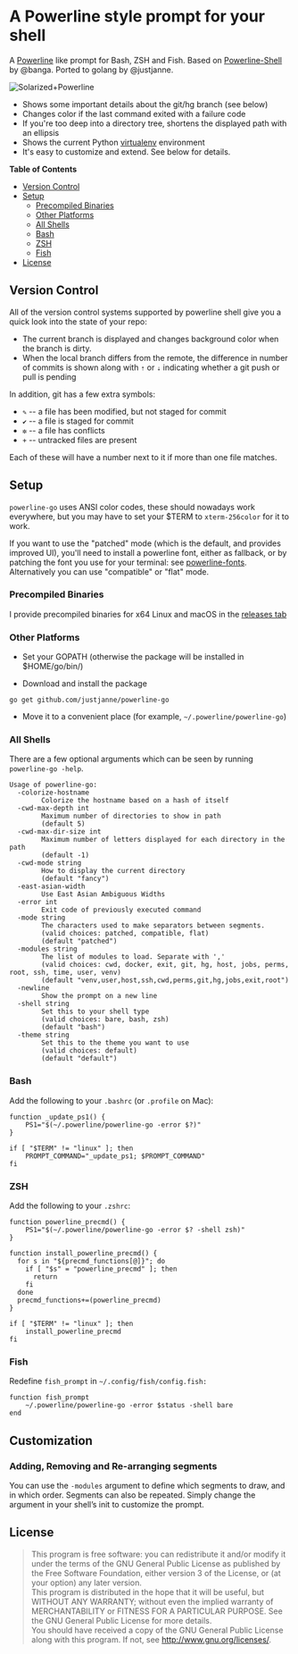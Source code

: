 # A Powerline style prompt for your shell

A [Powerline](https://github.com/Lokaltog/vim-powerline) like prompt for Bash,
ZSH and Fish. Based on [Powerline-Shell](https://github.com/banga/powerline-shell) by @banga.
Ported to golang by @justjanne.

![Solarized+Powerline](https://raw.github.com/justjanne/powerline-go/master/preview.png)

- Shows some important details about the git/hg branch (see below)
- Changes color if the last command exited with a failure code
- If you're too deep into a directory tree, shortens the displayed path with an ellipsis
- Shows the current Python [virtualenv](http://www.virtualenv.org/) environment
- It's easy to customize and extend. See below for details.

**Table of Contents** 

- [Version Control](#version-control)
- [Setup](#setup)
  - [Precompiled Binaries](#precompiled-binaries)
  - [Other Platforms](#other-platforms)
  - [All Shells](#all-shells)
  - [Bash](#bash)
  - [ZSH](#zsh)
  - [Fish](#fish)
- [License](#license)

## Version Control

All of the version control systems supported by powerline shell give you a
quick look into the state of your repo:

- The current branch is displayed and changes background color when the
  branch is dirty.
- When the local branch differs from the remote, the difference in number
  of commits is shown along with `⇡` or `⇣` indicating whether a git push
  or pull is pending

In addition, git has a few extra symbols:

- `✎` -- a file has been modified, but not staged for commit
- `✔` -- a file is staged for commit
- `✼` -- a file has conflicts
- `+` -- untracked files are present

Each of these will have a number next to it if more than one file matches.

## Setup

`powerline-go` uses ANSI color codes, these should nowadays work everywhere,
but you may have to set your $TERM to `xterm-256color` for it to work.

If you want to use the "patched" mode (which is the default, and provides
improved UI), you'll need to install a powerline font, either as fallback,
or by patching the font you use for your terminal: see
[powerline-fonts](https://github.com/Lokaltog/powerline-fonts).  
Alternatively you can use "compatible" or "flat" mode.

### Precompiled Binaries

I provide precompiled binaries for x64 Linux and macOS in the
[releases tab](https://github.com/justjanne/powerline-go/releases)

### Other Platforms

- Set your GOPATH (otherwise the package will be installed in $HOME/go/bin/)

- Download and install the package

```
go get github.com/justjanne/powerline-go
```

- Move it to a convenient place (for example, `~/.powerline/powerline-go`)

### All Shells

There are a few optional arguments which can be seen by running
`powerline-go -help`.

```
Usage of powerline-go:
  -colorize-hostname
        Colorize the hostname based on a hash of itself
  -cwd-max-depth int
        Maximum number of directories to show in path
        (default 5)
  -cwd-max-dir-size int
        Maximum number of letters displayed for each directory in the path
        (default -1)
  -cwd-mode string
        How to display the current directory
        (default "fancy")
  -east-asian-width
        Use East Asian Ambiguous Widths
  -error int
        Exit code of previously executed command
  -mode string
        The characters used to make separators between segments.
        (valid choices: patched, compatible, flat)
        (default "patched")
  -modules string
        The list of modules to load. Separate with ','
        (valid choices: cwd, docker, exit, git, hg, host, jobs, perms, root, ssh, time, user, venv)
        (default "venv,user,host,ssh,cwd,perms,git,hg,jobs,exit,root")
  -newline
        Show the prompt on a new line
  -shell string
        Set this to your shell type
        (valid choices: bare, bash, zsh)
        (default "bash")
  -theme string
        Set this to the theme you want to use
        (valid choices: default)
        (default "default")
```

### Bash

Add the following to your `.bashrc` (or `.profile` on Mac):

```
function _update_ps1() {
    PS1="$(~/.powerline/powerline-go -error $?)"
}

if [ "$TERM" != "linux" ]; then
    PROMPT_COMMAND="_update_ps1; $PROMPT_COMMAND"
fi
```

### ZSH

Add the following to your `.zshrc`:

```
function powerline_precmd() {
    PS1="$(~/.powerline/powerline-go -error $? -shell zsh)"
}

function install_powerline_precmd() {
  for s in "${precmd_functions[@]}"; do
    if [ "$s" = "powerline_precmd" ]; then
      return
    fi
  done
  precmd_functions+=(powerline_precmd)
}

if [ "$TERM" != "linux" ]; then
    install_powerline_precmd
fi
```

### Fish

Redefine `fish_prompt` in `~/.config/fish/config.fish:`

```
function fish_prompt
    ~/.powerline/powerline-go -error $status -shell bare
end
```

## Customization

### Adding, Removing and Re-arranging segments

You can use the `-modules` argument to define which segments to draw, and in
which order. Segments can also be repeated. Simply change the argument in your
shell’s init to customize the prompt.


## License

> This program is free software: you can redistribute it and/or modify it under the terms of the GNU General Public License as published by the Free Software Foundation, either version 3 of the License, or (at your option) any later version.  
> This program is distributed in the hope that it will be useful, but WITHOUT ANY WARRANTY; without even the implied warranty of MERCHANTABILITY or FITNESS FOR A PARTICULAR PURPOSE. See the GNU General Public License for more details.  
> You should have received a copy of the GNU General Public License along with this program. If not, see <http://www.gnu.org/licenses/>.  
